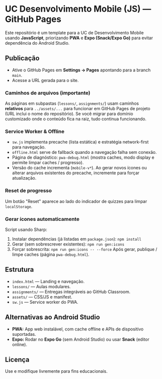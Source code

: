 
# UC Desenvolvimento Mobile (JS) — GitHub Pages

Este repositório é um template para a UC de Desenvolvimento Mobile usando **JavaScript**, priorizando **PWA** e **Expo (Snack/Expo Go)** para evitar dependência do Android Studio.

## Publicação
- Ative o GitHub Pages em **Settings → Pages** apontando para a branch `main`.
- Acesse a URL gerada para o site.

### Caminhos de arquivos (importante)
As páginas em subpastas (`lessons/`, `assignments/`) usam caminhos **relativos** para `../assets/...` para funcionar em GitHub Pages de projeto (URL inclui o nome do repositório). Se você migrar para domínio customizado onde o conteúdo fica na raiz, tudo continua funcionando.

### Service Worker & Offline
- `sw.js` implementa precache (lista estática) e estratégia network-first para navegação.
- `offline.html` serve de fallback quando a navegação falha sem conexão.
- Página de diagnóstico: `pwa-debug.html` (mostra caches, modo display e permite limpar caches / progresso).
 - Versão do cache incrementa (`mobile-v*`). Ao gerar novos ícones ou alterar arquivos existentes do precache, incremente para forçar atualização.

### Reset de progresso
Um botão "Reset" aparece ao lado do indicador de quizzes para limpar `localStorage`.

### Gerar ícones automaticamente
Script usando Sharp:
1. Instalar dependências (já listadas em `package.json`): `npm install`
2. Gerar (sem sobrescrever existentes): `npm run gen:icons`
3. Forçar sobrescrita: `npm run gen:icons -- --force`
Após gerar, publique / limpe caches (página `pwa-debug.html`).

## Estrutura
- `index.html` — Landing e navegação.
- `lessons/` — Aulas modulares.
- `assignments/` — Entregas integráveis ao GitHub Classroom.
- `assets/` — CSS/JS e manifest.
- `sw.js` — Service worker do PWA.

## Alternativas ao Android Studio
- **PWA:** App web instalável, com cache offline e APIs de dispositivo suportadas.
- **Expo:** Rodar no **Expo Go** (sem Android Studio) ou usar **Snack** (editor online).

## Licença
Use e modifique livremente para fins educacionais.

